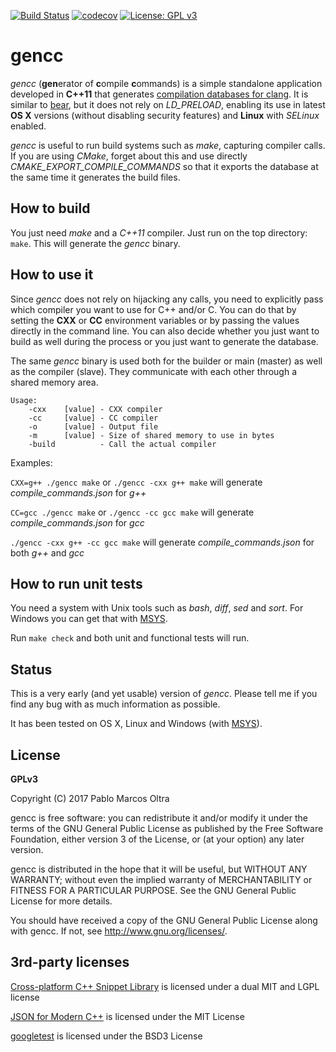 [![Build Status](https://travis-ci.org/pamarcos/gencc.svg?branch=master)](https://travis-ci.org/pamarcos/gencc)
[![codecov](https://codecov.io/gh/pamarcos/gencc/branch/master/graph/badge.svg)](https://codecov.io/gh/pamarcos/gencc)
[![License: GPL v3](https://img.shields.io/badge/License-GPL%20v3-blue.svg)](http://www.gnu.org/licenses/gpl-3.0)

# gencc

*gencc* (**gen**erator of **c**ompile **c**ommands) is a simple standalone application developed in **C++11** that generates [compilation databases for clang](http://clang.llvm.org/docs/JSONCompilationDatabase.html). It is similar to [bear](https://github.com/rizsotto/Bear), but it does not rely on *LD_PRELOAD*, enabling its use in latest **OS X** versions (without disabling security features) and **Linux** with *SELinux* enabled.

*gencc* is useful to run build systems such as *make*, capturing compiler calls. If you are using *CMake*, forget about this and use directly *CMAKE\_EXPORT\_COMPILE\_COMMANDS* so that it exports the database at the same time it generates the build files.

## How to build

You just need *make* and a *C++11* compiler. Just run on the top directory: ```make```. This will generate the *gencc* binary.

## How to use it

Since *gencc* does not rely on hijacking any calls, you need to explicitly pass which compiler you want to use for C++ and/or C. You can do that by setting the **CXX** or **CC** environment variables or by passing the values directly in the command line. You can also decide whether you just want to build as well during the process or you just want to generate the database.

The same *gencc* binary is used both for the builder or main (master) as well as the compiler (slave). They communicate with each other through a shared memory area.

```
Usage:
	-cxx    [value] - CXX compiler
	-cc     [value] - CC compiler
	-o      [value] - Output file
	-m      [value] - Size of shared memory to use in bytes
	-build          - Call the actual compiler
```

Examples:

```CXX=g++ ./gencc make``` or ```./gencc -cxx g++ make``` will generate *compile_commands.json* for *g++*

```CC=gcc ./gencc make``` or ```./gencc -cc gcc make``` will generate *compile_commands.json* for *gcc*

```./gencc -cxx g++ -cc gcc make``` will generate *compile_commands.json* for both *g++* and *gcc*

## How to run unit tests

You need a system with Unix tools such as *bash*, *diff*, *sed* and *sort*. For Windows you can get that with [MSYS](https://msys2.github.io/).

Run ```make check``` and both unit and functional tests will run.

## Status

This is a very early (and yet usable) version of *gencc*. Please tell me if you find any bug with as much information as possible.

It has been tested on OS X, Linux and Windows (with [MSYS](https://msys2.github.io/)).

## License

**GPLv3**

Copyright (C) 2017 Pablo Marcos Oltra

gencc is free software: you can redistribute it and/or modify
it under the terms of the GNU General Public License as published by
the Free Software Foundation, either version 3 of the License, or
(at your option) any later version.

gencc is distributed in the hope that it will be useful,
but WITHOUT ANY WARRANTY; without even the implied warranty of
MERCHANTABILITY or FITNESS FOR A PARTICULAR PURPOSE.  See the
GNU General Public License for more details.

You should have received a copy of the GNU General Public License
along with gencc.  If not, see <http://www.gnu.org/licenses/>.

## 3rd-party licenses

[Cross-platform C++ Snippet Library](https://github.com/cubiclesoft/cross-platform-cpp) is licensed under a dual MIT and LGPL license

[JSON for Modern C++](https://github.com/nlohmann/json) is licensed under the MIT License

[googletest](https://github.com/google/googletest) is licensed under the BSD3 License

